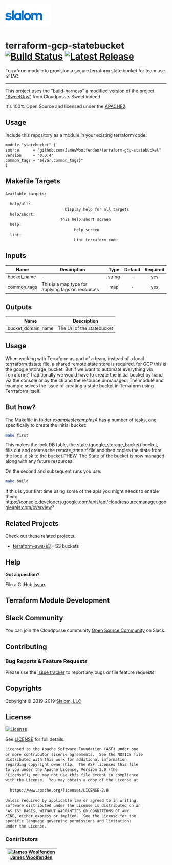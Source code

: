 <!-- This file was automatically generated by the `build-harness`. Make all changes to `README.yaml` and run `make readme` to rebuild this file. -->

[![Slalom][logo]](https://slalom.com)

# terraform-gcp-statebucket [![Build Status](https://travis-ci.com/JamesWoolfenden/terraform-gcp-statebucket.svg?branch=master)](https://travis-ci.com/JamesWoolfenden/terraform-gcp-statebucket) [![Latest Release](https://img.shields.io/github/release/JamesWoolfenden/terraform-gcp-statebucket.svg)](https://github.com/JamesWoolfenden/terraform-gcp-statebucket/releases/latest)


Terraform module to provision a secure terraform state bucket for team use of IAC.


---

This project uses the "build-harness" a modified version of the project ["SweetOps"](https://cpco.io/sweetops) from Cloudposse. Sweet indeed.


It's 100% Open Source and licensed under the [APACHE2](LICENSE).










## Usage

Include this repository as a module in your existing terraform code:

```hcl
module "statebucket" {
source      = "github.com/JamesWoolfenden/terraform-gcp-statebucket"
version     = "0.0.4"
common_tags = "${var.common_tags}"
}
```






## Makefile Targets
```
Available targets:

  help/all:
                          Display help for all targets
  help/short:
                        This help short screen
  help:
                              Help screen
  lint:
                              Lint terraform code

```
## Inputs

| Name | Description | Type | Default | Required |
|------|-------------|:----:|:-----:|:-----:|
| bucket_name | - | string | - | yes |
| common_tags | This is a map type for applying tags on resources | map | - | yes |

## Outputs

| Name | Description |
|------|-------------|
| bucket_domain_name | The Url of the statebucket |

## Usage

When working with Terraform as part of a team, instead of a local terrraform.tfstate file, a shared remote state store is required, for GCP this is the google_storage_bucket.
But if we want to automate everything via Terraform? Traditionally we would have to create the initial bucket by hand via the console or by the cli and the resource unmanaged. 
The module and example solves the issue of creating a state bucket in Terraform using Terrraform itself.

## But how?

The Makefile in folder *examples\examplesA* has a number of tasks, one specifically to create the initial bucket:

``` bash
make first
```

This makes the lock DB table, the state (google_storage_bucket) bucket, fills out and creates the remote_state.tf file and then copies the state from the local disk to the bucket.PHEW. The State of the bucket is now managed along with any future resources.

On the second and subsequent runs you use:

``` bash
make build
```

If this is your first time using some of the apis you might needs to enable them:
https://console.developers.google.com/apis/api/cloudresourcemanager.googleapis.com/overview?



## Related Projects

Check out these related projects.

- [terraform-aws-s3](https://github.com/jameswoolfenden/terraform-aws-s3) - S3 buckets




## Help

**Got a question?**

File a GitHub [issue](https://github.com/JamesWoolfenden/terraform-gcp-statebucket/issues).



## Terraform Module Development



## Slack Community

You can join the Cloudposse community [Open Source Community][slack] on Slack.

## Contributing

### Bug Reports & Feature Requests

Please use the [issue tracker](https://github.com/JamesWoolfenden/terraform-gcp-statebucket/issues) to report any bugs or file feature requests.



## Copyrights

Copyright © 2019-2019 [Slalom, LLC](https://slalom.com)






## License

[![License](https://img.shields.io/badge/License-Apache%202.0-blue.svg)](https://opensource.org/licenses/Apache-2.0)

See [LICENSE](LICENSE) for full details.

    Licensed to the Apache Software Foundation (ASF) under one
    or more contributor license agreements.  See the NOTICE file
    distributed with this work for additional information
    regarding copyright ownership.  The ASF licenses this file
    to you under the Apache License, Version 2.0 (the
    "License"); you may not use this file except in compliance
    with the License.  You may obtain a copy of the License at

      https://www.apache.org/licenses/LICENSE-2.0

    Unless required by applicable law or agreed to in writing,
    software distributed under the License is distributed on an
    "AS IS" BASIS, WITHOUT WARRANTIES OR CONDITIONS OF ANY
    KIND, either express or implied.  See the License for the
    specific language governing permissions and limitations
    under the License.












### Contributors

|  [![James Woolfenden][jameswoolfenden_avatar]][jameswoolfenden_homepage]<br/>[James Woolfenden][jameswoolfenden_homepage] |
|---|

  [jameswoolfenden_homepage]: https://github.com/jameswoolfenden
  [jameswoolfenden_avatar]: https://github.com/jameswoolfenden.png?size=150



[logo]: docs/slalom-logo.png
[website]: https://slalom.com
[github]: https://github.com/jameswoolfenden
[slack]: https://cpco.io/slack
[linkedin]: https://www.linkedin.com/company/slalom-consulting/
[twitter]: https://twitter.com/Slalom

[share_twitter]: https://twitter.com/intent/tweet/?text=terraform-gcp-statebucket&url=https://github.com/JamesWoolfenden/terraform-gcp-statebucket
[share_linkedin]: https://www.linkedin.com/shareArticle?mini=true&title=terraform-gcp-statebucket&url=https://github.com/JamesWoolfenden/terraform-gcp-statebucket
[share_reddit]: https://reddit.com/submit/?url=https://github.com/JamesWoolfenden/terraform-gcp-statebucket
[share_facebook]: https://facebook.com/sharer/sharer.php?u=https://github.com/JamesWoolfenden/terraform-gcp-statebucket
[share_googleplus]: https://plus.google.com/share?url=https://github.com/JamesWoolfenden/terraform-gcp-statebucket
[share_email]: mailto:?subject=terraform-gcp-statebucket&body=https://github.com/JamesWoolfenden/terraform-gcp-statebucket
